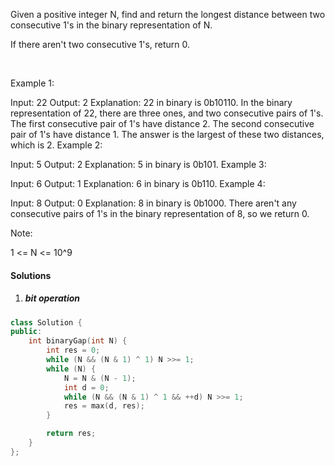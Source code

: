 Given a positive integer N, find and return the longest distance between two consecutive 1's in the binary representation of N.

If there aren't two consecutive 1's, return 0.

 

Example 1:

Input: 22
Output: 2
Explanation: 
22 in binary is 0b10110.
In the binary representation of 22, there are three ones, and two consecutive pairs of 1's.
The first consecutive pair of 1's have distance 2.
The second consecutive pair of 1's have distance 1.
The answer is the largest of these two distances, which is 2.
Example 2:

Input: 5
Output: 2
Explanation: 
5 in binary is 0b101.
Example 3:

Input: 6
Output: 1
Explanation: 
6 in binary is 0b110.
Example 4:

Input: 8
Output: 0
Explanation: 
8 in binary is 0b1000.
There aren't any consecutive pairs of 1's in the binary representation of 8, so we return 0.
 

Note:

1 <= N <= 10^9

#### Solutions

1. ##### bit operation

```cpp
class Solution {
public:
    int binaryGap(int N) {
        int res = 0;
        while (N && (N & 1) ^ 1) N >>= 1;
        while (N) {
            N = N & (N - 1);
            int d = 0;
            while (N && (N & 1) ^ 1 && ++d) N >>= 1;
            res = max(d, res);
        }

        return res;
    }
};
```